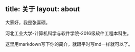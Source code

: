 title: 关于
layout: about
---
大家好，我是张喜硕。

河北工业大学-计算机科学与软件学院-2016级软件工程本科生。

这里用markdown写下你的简介，就跟平时写md一样就可以了。
